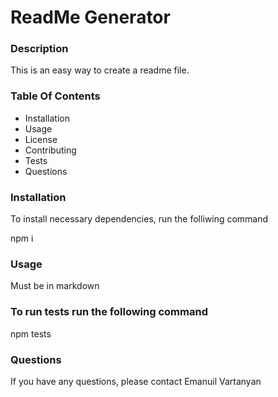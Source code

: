  

ReadMe Generator
================

### Description

This is an easy way to create a readme file.

### Table Of Contents

*   Installation
*   Usage
*   License
*   Contributing
*   Tests
*   Questions

### Installation

To install necessary dependencies, run the folliwing command

npm i

### Usage

Must be in markdown

### To run tests run the following command

npm tests

### Questions

If you have any questions, please contact Emanuil Vartanyan